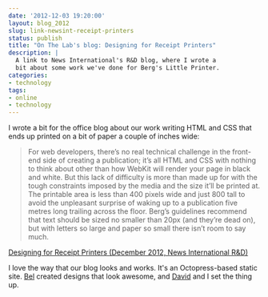 ```yaml
---
date: '2012-12-03 19:20:00'
layout: blog_2012
slug: link-newsint-receipt-printers
status: publish
title: "On The Lab's blog: Designing for Receipt Printers"
description: |
  A link to News International's R&D blog, where I wrote a
  bit about some work we've done for Berg's Little Printer.
categories:
- technology
tags:
- online
- technology
---
```


I wrote a bit for the office blog about our work writing HTML and CSS that ends
up printed on a bit of paper a couple of inches wide:

> For web developers, there’s no real technical challenge in the front-end
> side of creating a publication; it’s all HTML and CSS with nothing to think
> about other than how WebKit will render your page in black and white. But
> this lack of difficulty is more than made up for with the tough constraints
> imposed by the media and the size it’ll be printed at. The printable area is
> less than 400 pixels wide and just 800 tall to avoid the unpleasant surprise
> of waking up to a publication five metres long trailing across the floor.
> Berg’s guidelines recommend that text should be sized no smaller than 20px
> (and they’re dead on), but with letters so large and paper so small there
> isn’t room to say much.

[Designing for Receipt Printers (December 2012, News International R&D)][postlink]

I love the way that our blog looks and works. It's an Octopress-based static
site. [Bel][bel] created designs that look awesome, and [David][jalada] and I
set the thing up.

[postlink]: http://labs.newsint.co.uk/blog/2012/12/designing-for-receipt-printers/
[bel]: https://twitter.com/BeJaiG
[jalada]: http://jalada.co.uk/
